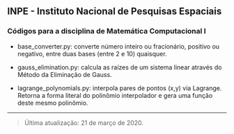 ## INPE - Instituto Nacional de Pesquisas Espaciais

### Códigos para a disciplina de Matemática Computacional I


- base_converter.py: converte número inteiro ou fracionário, positivo ou negativo, entre duas bases (entre 2 e 10) quaisquer.

- gauss_elimination.py: calcula as raízes de um sistema linear através do Método da Eliminação de Gauss. 

- lagrange_polynomials.py: interpola pares de pontos (x,y) via Lagrange. Retorna a forma literal do polinômio interpolador e gera uma função deste mesmo polinômio.

___
> Última atualização: 21 de março de 2020.
